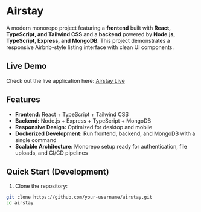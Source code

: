 # Airstay

A modern monorepo project featuring a **frontend** built with **React, TypeScript, and Tailwind CSS** and a **backend** powered by **Node.js, TypeScript, Express, and MongoDB**. This project demonstrates a responsive Airbnb-style listing interface with clean UI components.

## Live Demo
Check out the live application here: [Airstay Live](https://airstay-xa4n.onrender.com/)

## Features
- **Frontend:** React + TypeScript + Tailwind CSS  
- **Backend:** Node.js + Express + TypeScript + MongoDB  
- **Responsive Design:** Optimized for desktop and mobile  
- **Dockerized Development:** Run frontend, backend, and MongoDB with a single command  
- **Scalable Architecture:** Monorepo setup ready for authentication, file uploads, and CI/CD pipelines  

## Quick Start (Development)

1. Clone the repository:
```bash
git clone https://github.com/your-username/airstay.git
cd airstay
